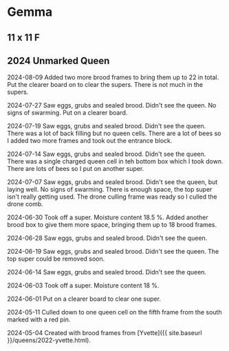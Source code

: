 # Gemma

## 11 x 11 F

## 2024 Unmarked Queen

2024-08-09 Added two more brood frames to bring them up to 22 in total.  Put the clearer board on to clear the supers.  There is not much in the supers.

2024-07-27 Saw eggs, grubs and sealed brood.  Didn't see the queen. No signs of swarming.  Put on a clearer board.

2024-07-19 Saw eggs, grubs and sealed brood.  Didn't see the queen.  There was a lot of back filling but no queen cells.  There are a lot of bees so I added two more frames and took out the entrance block.

2024-07-14 Saw eggs, grubs and sealed brood.  Didn't see the queen.  There was a single charged queen cell in teh bottom box which I took down.  There are lots of bees so I put on another super.

2024-07-07 Saw eggs, grubs and sealed brood.  Didn't see the queen, but laying well.  No signs of swarming.  There is enough space, the top super isn't really getting used.  The drone culling frame was ready so I culled the drone comb.

2024-06-30 Took off a super.  Moisture content 18.5 %.  Added another brood box to give them more space, bringing them up to 18 brood frames.

2024-06-28 Saw eggs, grubs and sealed brood.  Didn't see the queen.

2024-06-19 Saw eggs, grubs and sealed brood.  Didn't see the queen.  The top super could be removed soon.

2024-06-14 Saw eggs, grubs and sealed brood.  Didn't see the queen.

2024-06-03 Took off a super.  Moisture content 18 %.

2024-06-01 Put on a clearer board to clear one super.

2024-05-11 Culled down to one queen cell on the fifth frame from the south marked with a red pin.

2024-05-04 Created with brood frames from [Yvette]({{ site.baseurl }}/queens/2022-yvette.html).
